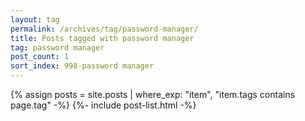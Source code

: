 ```yaml
---
layout: tag
permalink: /archives/tag/password-manager/
title: Posts tagged with password manager
tag: password manager
post_count: 1
sort_index: 998-password manager
---
```

{% assign posts = site.posts | where_exp: "item", "item.tags contains page.tag" -%}
{%- include post-list.html -%}
